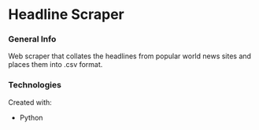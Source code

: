 # Headline Scraper
 
### General Info
Web scraper that collates the headlines from popular world news sites and places them into .csv format.

### Technologies
Created with:
* Python
